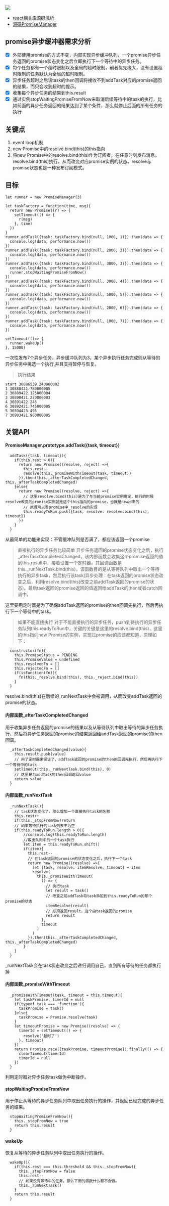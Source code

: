 ![](https://user-gold-cdn.xitu.io/2019/6/20/16b72e8c47b361fe?w=1200&h=797&f=jpeg&s=296122)

- [react相关库源码浅析](https://github.com/BUPTlhuanyu/ReactNote)
- [源码PromiseManager](https://github.com/BUPTlhuanyu/Deep-into-JS/blob/master/%E5%BC%82%E6%AD%A5%E6%B5%81%E7%A8%8B%E7%AE%A1%E7%90%86/%E5%B8%B8%E8%A7%81%E9%97%AE%E9%A2%98/PromiseManager.js)

## promise异步缓冲器需求分析
- [x] 外部使用promise的方式不变，内部实现异步缓冲队列，一个promise异步任务返回的promise状态变化之后立即执行下一个等待中的异步任务。 
- [x] 每个任务都有一个超时限制以及全局的超时限制，前者优先级大，没有设置超时限制的任务默认为全局的超时限制。
- [x] 异步任务超时之后该task的then回调将接收不到addTask对应的promise返回的结果，而只会收到超时的提示。
- [x] 收集每个异步任务的结果到this.result
- [x] 通过实例stopWaitingPromiseFromNow来取消后续等待中的task的执行，比如前面的异步任务返回的结果达到了某个条件，那么就停止后面的所有任务的执行

## 关键点
1. event loop机制
2. new Promise中的resolve.bind(this)的this指向
3. 将new Promise中的resolve.bind(this)作为订阅者，在任意时刻发布消息，resolve.bind(this)执行，从而改变对应promise实例的状态。resolve与promise状态也是一种发布订阅模式。

## 目标
```
let runner = new PromiseManager(3)

let taskFactory = function(time, msg){
  return new Promise((r) => {
    setTimeout(() => {
      r(msg)
    }, time)
  })
}
runner.addTask({task: taskFactory.bind(null, 1000, 1)}).then(data => {
  console.log(data, performance.now())
})
runner.addTask({task: taskFactory.bind(null, 2000, 2)}).then(data => {
  console.log(data, performance.now())
})
runner.addTask({task: taskFactory.bind(null, 3000, 3)}).then(data => {
  console.log(data, performance.now())
  runner.stopWaitingPromiseFromNow()
})
runner.addTask({task: taskFactory.bind(null, 3000, 4)}).then(data => {
  console.log(data, performance.now())
})
runner.addTask({task: taskFactory.bind(null, 5000, 5)}).then(data => {
  console.log(data, performance.now())
})
runner.addTask({task: taskFactory.bind(null, 2000, 6)}).then(data => {
  console.log(data, performance.now())
})
runner.addTask({task: taskFactory.bind(null, 1000, 7)}).then(data => {
  console.log(data, performance.now())
})

setTimeout(()=> {
  runner.wakeUp()
}, 15000)
```
一次性发布7个异步任务，异步缓冲队列为3，某个异步执行任务完成则从等待的异步任务中挑选一个执行,并且支持暂停与恢复。

> 执行结果
```
start 30886539.240000002
1 30888421.780000005
2 30889422.125000004
3 30890421.220000003
4 30891422.245
6 30892421.745000005
5 30894423.495
7 30903421.960000005
```

## 关键API
#### PromiseManager.prototype.addTask({task, timeout})
```
  addTask({task, timeout}){
    if(this.rest > 0){
      return new Promise((resolve, reject) =>{
        this.rest--
        resolve(this._promiseWithTimeout(task, timeout))
      }).then(this._afterTaskCompletedChanged, this._afterTaskCompletedChanged)
    }else{
      return new Promise((resolve, reject) =>{
        // 这里resolve.bind(this)是为了与当前promise实例绑定，执行的时候resolve改变的promise实例就是这个this指向的promise，也就是new出来的
        // 原理可以看promise中_resolve的实现
        this.readyToRun.push({task, resolve: resolve.bind(this), timeout})
      })
    }
  }
```
从最简单的功能来实现：不管缓冲队列是否满了，都应该返回一个promise
> 直接执行的异步任务比较简单
异步任务返回的promise状态变化之后，执行_afterTaskCompletedChanged，该内部函数会收集这个promise返回的值到this.result中，接着设置一个定时器，其回调函数是this._runNextTask.bind(this)，该函数目的是从等待队列中取出一个等待执行的异步task，然后执行该task(异步处理：在task返回的promise状态改变之后，利用resolve.bind(this)改变之前addTask返回的promise的状态)。最后task返回的promise返回的值返回给addTask的then或者catch回调中。

这里要用定时器是为了确保addTask返回的promise的then回调先执行，然后再执行下一个等待中的task。
> 如果不能直接执行
对于不能直接执行的异步任务，push到待执行的异步任务队列this.readyToRun中，关键的关键是这里的resolve.bind(this)，这里的this指向new Promise的实例，实现过promise的应该都知道，原理如下：
```
  constructor(fn){
    this.PromiseStatus = PENDING
    this.PromiseValue = undefined
    this.resolvedFn = []
    this.rejectedFn = []
    if(isFunction(fn)){
      fn(this._resolve.bind(this), this._reject.bind(this))
    }
  }
```
resolve.bind(this)在后续的_runNextTask中会被调用，从而改变addTask返回的promise的状态。

#### 内部函数_afterTaskCompletedChanged
用于收集异步任务返回的promise的结果以及从等待队列中取出等待的异步任务执行，然后将异步任务返回的promise的结果返回给addTask返回的promise的then回调。
```
  _afterTaskCompletedChanged(value){
    this.result.push(value)
    // 用了定时器来保证了，addTask返回的promise的then的回调先执行，然后再执行下一个等待中的task
    setTimeout(this._runNextTask.bind(this), 0)
    // 这里是为addTask的then回调返回value
    return value
  }
```

#### 内部函数_runNextTask
```
  _runNextTask(){ 
    // task状态变化了，那么增加一个直接执行task的名额
    this.rest++
    if(this._stopFromNow)return 
    // 如果等待执行的task列表不为空
    if(this.readyToRun.length > 0){
        //console.log(this.readyToRun.length)
        //取出队列中的一个task执行
        let item = this.readyToRun.shift()
        if(item){
          this.rest--
          // 在task返回的promise的状态变化之后，执行下一个task
          return new Promise((resolve) =>{
            let {task, resolve: itemResolve, timeout} = item
            resolve(
              this._promiseWithTimeout(
                () => {
                  // 执行task
                  let result = task()
                  // 改变之前addTask将task添加到this.readyToRun的那个promise的状态
                  itemResolve(result)
                  // 必须返回result，这个由task返回的promise
                  return result
                },
                timeout
              )
            )
          }).then(this._afterTaskCompletedChanged, this._afterTaskCompletedChanged)          
        }        
    }
  }
```
_runNextTask会在task状态改变之后递归调用自己，直到所有等待的任务都执行掉

#### 内部函数_promiseWithTimeout
```
  _promiseWithTimeout(task, timeout = this.timeout){
    let taskPromise, timerId = null
    if(typeof task === 'function'){
      taskPromise = task() 
    }else{
      taskPromise = Promise.resolve(task)
    }
    let timeoutPromise = new Promise((resolve) => {
      timerId = setTimeout(() => {
        resolve('超时了')
      }, timeout)
    })
    return Promise.race([taskPromise, timeoutPromise]).finally(() => {
      clearTimeout(timerId)
      timerId = null
    })
  }
```
利用定时器对异步任务task做伪中断操作。

#### stopWaitingPromiseFromNow
用于停止从等待的异步任务队列中取出任务执行的操作，并返回已经完成的异步任务的结果。
```
  stopWaitingPromiseFromNow(){
    this._stopFromNow = true
    return this.result
  }
```

#### wakeUp
恢复从等待的异步任务队列中取出任务执行的操作。
```
  wakeUp(){
    if(this.rest === this.threshold && this._stopFromNow){
      this._stopFromNow = false
      this.rest--
      // 如果没有等待中的任务，那么下面的函数什么都不会做。
      this._runNextTask()
    }
    return this.result
  }
```